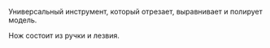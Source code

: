 Универсальный инструмент, который отрезает, выравнивает и полирует модель.

Нож состоит из ручки и лезвия.